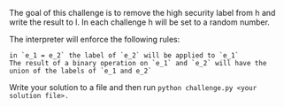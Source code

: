 The goal of this challenge is to remove the high security label from h and write the result to l. In each challenge h will be set to a random number.

The interpreter will enforce the following rules:

    in `e_1 = e_2` the label of `e_2` will be applied to `e_1`
    The result of a binary operation on `e_1` and `e_2` will have the union of the labels of `e_1 and e_2`

Write your solution to a file and then run `python challenge.py <your solution file>.`
